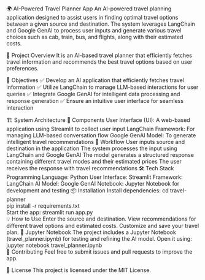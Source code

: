 🌍 AI-Powered Travel Planner App
An AI-powered travel planning application designed to assist users in finding optimal travel options between a given source and destination. The system leverages LangChain and Google GenAI to process user inputs and generate various travel choices such as cab, train, bus, and flights, along with their estimated costs.

📌 Project Overview
It is an AI-based travel planner that efficiently fetches travel information and recommends the best travel options based on user preferences.

🎯 Objectives
✅ Develop an AI application that efficiently fetches travel information
✅ Utilize LangChain to manage LLM-based interactions for user queries
✅ Integrate Google GenAI for intelligent data processing and response generation
✅ Ensure an intuitive user interface for seamless interaction

🏗️ System Architecture
🔹 Components
User Interface (UI): A web-based application using Streamlit to collect user input
LangChain Framework: For managing LLM-based conversation flow
Google GenAI Model: To generate intelligent travel recommendations
🔹 Workflow
User inputs source and destination in the application
The system processes the input using LangChain and Google GenAI
The model generates a structured response containing different travel modes and their estimated prices
The user receives the response with travel recommendations
🛠️ Tech Stack
Programming Language: Python
User Interface: Streamlit
Framework: LangChain
AI Model: Google GenAI
Notebook: Jupyter Notebook for development and testing
📦 Installation
Install dependencies:
cd travel-planner  
pip install -r requirements.txt  
Start the app:
streamlit run app.py  
💡 How to Use
Enter the source and destination.
View recommendations for different travel options and estimated costs.
Customize and save your travel plan.
📂 Jupyter Notebook
The project includes a Jupyter Notebook (travel_planner.ipynb) for testing and refining the AI model. Open it using:
jupyter notebook travel_planner.ipynb  
🤝 Contributing
Feel free to submit issues and pull requests to improve the app.

📝 License
This project is licensed under the MIT License.

